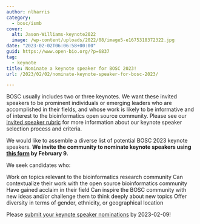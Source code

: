 ```yaml
---
author: nlharris
category:
  - bosc/ismb
cover:
  alt: Jason-Williams-keynote2022
  image: /wp-content/uploads/2022/08/image5-e1675318372322.jpg
date: "2023-02-02T06:06:58+00:00"
guid: https://www.open-bio.org/?p=6837
tag:
  - keynote
title: Nominate a keynote speaker for BOSC 2023!
url: /2023/02/02/nominate-keynote-speaker-for-bosc-2023/

---
```

BOSC usually includes two or three keynotes. We want these invited speakers to be prominent individuals or emerging leaders who are accomplished in their fields, and whose work is likely to be informative and of interest to the bioinformatics open source community. Please see our [invited speaker rubric](https://github.com/OBF/bosc_materials/blob/master/invited-speaker-process.md) for more information about our keynote speaker selection process and criteria.

We would like to assemble a diverse list of potential BOSC 2023 keynote speakers. **We invite the community to nominate keynote speakers using [this form](https://docs.google.com/forms/d/13DxXJsufZV63APAhlYaZ0304GsIyHgJNtvj2lEp5WZg/viewform) by February 9.**

We seek candidates who:

Work on topics relevant to the bioinformatics research community
Can contextualize their work with the open source bioinformatics community
Have gained acclaim in their field
Can inspire the BOSC community with new ideas and/or challenge them to think deeply about new topics
Offer diversity in terms of gender, ethnicity, or geographical location

Please [submit your keynote speaker nominations](https://docs.google.com/forms/d/13DxXJsufZV63APAhlYaZ0304GsIyHgJNtvj2lEp5WZg/viewform) by 2023-02-09!
